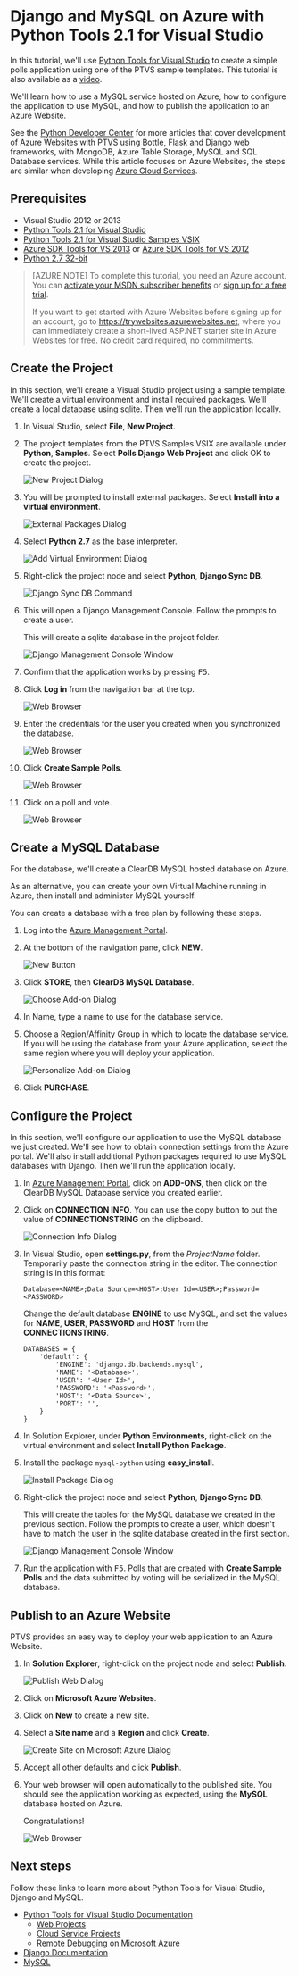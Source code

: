 <properties 
	pageTitle="Django and MySQL on Azure with Python Tools 2.1 for Visual Studio" 
	description="Learn how to use the Python Tools for Visual Studio to create a Django application that stores data in a MySQL database instance and can be deployed to a web site." 
	services="" 
	documentationCenter="python" 
	authors="huguesv" 
	manager="wpickett" 
	editor=""/>

<tags 
	ms.service="web-sites" 
	ms.workload="web" 
	ms.tgt_pltfrm="na" 
	ms.devlang="python" 
	ms.topic="article" 
	ms.date="02/09/2015" 
	ms.author="huvalo"/>




# Django and MySQL on Azure with Python Tools 2.1 for Visual Studio 

In this tutorial, we'll use [Python Tools for Visual Studio][] to create a simple polls application using one of the PTVS sample templates. This tutorial is also available as a [video](https://www.youtube.com/watch?v=oKCApIrS0Lo).

We'll learn how to use a MySQL service hosted on Azure, how to configure the application to use MySQL, and how to publish the application to an Azure Website.

See the [Python Developer Center][] for more articles that cover development of Azure Websites with PTVS using Bottle, Flask and Django web frameworks, with MongoDB, Azure Table Storage, MySQL and SQL Database services.  While this article focuses on Azure Websites, the steps are similar when developing [Azure Cloud Services][].

## Prerequisites

 - Visual Studio 2012 or 2013
 - [Python Tools 2.1 for Visual Studio][]
 - [Python Tools 2.1 for Visual Studio Samples VSIX][]
 - [Azure SDK Tools for VS 2013][] or [Azure SDK Tools for VS 2012][]
 - [Python 2.7 32-bit][]

> [AZURE.NOTE]
> To complete this tutorial, you need an Azure account. You can <a href="http://azure.microsoft.com/pricing/member-offers/msdn-benefits-details/">activate your MSDN subscriber benefits</a> or <a href="http://azure.microsoft.com/pricing/free-trial/">sign up for a free trial</a>.
> 
> If you want to get started with Azure Websites before signing up for an account, go to <a href="https://trywebsites.azurewebsites.net/?language=python">https://trywebsites.azurewebsites.net</a>, where you can immediately create a short-lived ASP.NET starter site in Azure Websites for free. No credit card required, no commitments.

## Create the Project

In this section, we'll create a Visual Studio project using a sample template. We'll create a virtual environment and install required packages.  We'll create a local database using sqlite.  Then we'll run the application locally.

1.  In Visual Studio, select **File**, **New Project**.

1.  The project templates from the PTVS Samples VSIX are available under **Python**, **Samples**.  Select **Polls Django Web Project** and click OK to create the project.

  	![New Project Dialog](./media/web-sites-python-ptvs-django-mysql/PollsDjangoNewProject.png)

1.  You will be prompted to install external packages.  Select **Install into a virtual environment**.

  	![External Packages Dialog](./media/web-sites-python-ptvs-django-mysql/PollsDjangoExternalPackages.png)

1.  Select **Python 2.7** as the base interpreter.

  	![Add Virtual Environment Dialog](./media/web-sites-python-ptvs-django-mysql/PollsCommonAddVirtualEnv.png)

1.  Right-click the project node and select **Python**, **Django Sync DB**.

  	![Django Sync DB Command](./media/web-sites-python-ptvs-django-mysql/PollsDjangoSyncDB.png)

1.  This will open a Django Management Console.  Follow the prompts to create a user.

    This will create a sqlite database in the project folder.

  	![Django Management Console Window](./media/web-sites-python-ptvs-django-mysql/PollsDjangoConsole.png)

1.  Confirm that the application works by pressing <kbd>F5</kbd>.

1.  Click **Log in** from the navigation bar at the top.

  	![Web Browser](./media/web-sites-python-ptvs-django-mysql/PollsDjangoCommonBrowserLocalMenu.png)

1.  Enter the credentials for the user you created when you synchronized the database.

  	![Web Browser](./media/web-sites-python-ptvs-django-mysql/PollsDjangoCommonBrowserLocalLogin.png)

1.  Click **Create Sample Polls**.

  	![Web Browser](./media/web-sites-python-ptvs-django-mysql/PollsDjangoCommonBrowserNoPolls.png)

1.  Click on a poll and vote.

  	![Web Browser](./media/web-sites-python-ptvs-django-mysql/PollsDjangoSqliteBrowser.png)

## Create a MySQL Database

For the database, we'll create a ClearDB MySQL hosted database on Azure.

As an alternative, you can create your own Virtual Machine running in Azure, then install and administer MySQL yourself.

You can create a database with a free plan by following these steps.

1.  Log into the [Azure Management Portal][].

1.  At the bottom of the navigation pane, click **NEW**.

  	![New Button](./media/web-sites-python-ptvs-django-mysql/PollsCommonAzurePlusNew.png)

1.  Click **STORE**, then **ClearDB MySQL Database**.

  	![Choose Add-on Dialog](./media/web-sites-python-ptvs-django-mysql/PollsDjangoClearDBAddon1.png)

1.  In Name, type a name to use for the database service.

1.  Choose a Region/Affinity Group in which to locate the database service. If you will be using the database from your Azure application, select the same region where you will deploy your application.

  	![Personalize Add-on Dialog](./media/web-sites-python-ptvs-django-mysql/PollsDjangoClearDBAddon2.png)

1.  Click **PURCHASE**.

## Configure the Project

In this section, we'll configure our application to use the MySQL database we just created.  We'll see how to obtain connection settings from the Azure portal.  We'll also install additional Python packages required to use MySQL databases with Django.  Then we'll run the application locally.

1.  In [Azure Management Portal][], click on **ADD-ONS**, then click on the ClearDB MySQL Database service you created earlier.

1.  Click on **CONNECTION INFO**.  You can use the copy button to put the value of **CONNECTIONSTRING** on the clipboard.

  	![Connection Info Dialog](./media/web-sites-python-ptvs-django-mysql/PollsDjangoMySQLConnectionInfo.png)

1.  In Visual Studio, open **settings.py**, from the *ProjectName* folder.  Temporarily paste the connection string in the editor.  The connection string is in this format:

        Database=<NAME>;Data Source=<HOST>;User Id=<USER>;Password=<PASSWORD>

    Change the default database **ENGINE** to use MySQL, and set the values for **NAME**, **USER**, **PASSWORD** and **HOST** from the **CONNECTIONSTRING**.

        DATABASES = {
            'default': {
                'ENGINE': 'django.db.backends.mysql',
                'NAME': '<Database>',
                'USER': '<User Id>',
                'PASSWORD': '<Password>',
                'HOST': '<Data Source>',
                'PORT': '',
            }
        }


1.  In Solution Explorer, under **Python Environments**, right-click on the virtual environment and select **Install Python Package**.

1. Install the package `mysql-python` using **easy_install**.

  	![Install Package Dialog](./media/web-sites-python-ptvs-django-mysql/PollsDjangoMySQLInstallPackage.png)

1.  Right-click the project node and select **Python**, **Django Sync DB**.  

    This will create the tables for the MySQL database we created in the previous section.  Follow the prompts to create a user, which doesn't have to match the user in the sqlite database created in the first section.

  	![Django Management Console Window](./media/web-sites-python-ptvs-django-mysql/PollsDjangoConsole.png)

1.  Run the application with <kbd>F5</kbd>.  Polls that are created with **Create Sample Polls** and the data submitted by voting will be serialized in the MySQL database.

## Publish to an Azure Website

PTVS provides an easy way to deploy your web application to an Azure Website.

1.  In **Solution Explorer**, right-click on the project node and select **Publish**.

  	![Publish Web Dialog](./media/web-sites-python-ptvs-django-mysql/PollsCommonPublishWebSiteDialog.png)

1.  Click on **Microsoft Azure Websites**.

1.  Click on **New** to create a new site.

1.  Select a **Site name** and a **Region** and click **Create**.

  	![Create Site on Microsoft Azure Dialog](./media/web-sites-python-ptvs-django-mysql/PollsCommonCreateWebSite.png)

1.  Accept all other defaults and click **Publish**.

1.  Your web browser will open automatically to the published site.  You should see the application working as expected, using the **MySQL** database hosted on Azure.

    Congratulations!

  	![Web Browser](./media/web-sites-python-ptvs-django-mysql/PollsDjangoAzureBrowser.png)

## Next steps

Follow these links to learn more about Python Tools for Visual Studio, Django and MySQL.

- [Python Tools for Visual Studio Documentation][]
  - [Web Projects][]
  - [Cloud Service Projects][]
  - [Remote Debugging on Microsoft Azure][]
- [Django Documentation][]
- [MySQL][]


<!--Link references-->
[Python Developer Center]: /develop/python/
[Azure Cloud Services]: cloud-services-python-ptvs.md

<!--External Link references-->
[Azure Management Portal]: https://manage.windowsazure.com
[Python Tools for Visual Studio]: http://aka.ms/ptvs
[Python Tools 2.1 for Visual Studio]: http://go.microsoft.com/fwlink/?LinkId=517189
[Python Tools 2.1 for Visual Studio Samples VSIX]: http://go.microsoft.com/fwlink/?LinkId=517189
[Azure SDK Tools for VS 2013]: http://go.microsoft.com/fwlink/?LinkId=323510
[Azure SDK Tools for VS 2012]: http://go.microsoft.com/fwlink/?LinkId=323511
[Python 2.7 32-bit]: http://go.microsoft.com/fwlink/?LinkId=517190 
[Python Tools for Visual Studio Documentation]: http://pytools.codeplex.com/documentation
[Remote Debugging on Microsoft Azure]: http://pytools.codeplex.com/wikipage?title=Features%20Azure%20Remote%20Debugging
[Web Projects]: http://pytools.codeplex.com/wikipage?title=Features%20Web%20Project
[Cloud Service Projects]: http://pytools.codeplex.com/wikipage?title=Features%20Cloud%20Project
[Django Documentation]: https://www.djangoproject.com/
[MySQL]: http://www.mysql.com/

